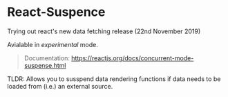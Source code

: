 # React-Suspence

Trying out react's new data fetching release (22nd November 2019)

Avialable in *experimental* mode.
> Documentation: https://reactjs.org/docs/concurrent-mode-suspense.html

TLDR: Allows you to susspend data rendering functions if data needs to be loaded from (i.e.) an external source.

